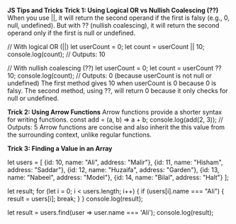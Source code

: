 **JS Tips and Tricks**
**Trick 1: Using Logical OR vs Nullish Coalescing (??)**
When you use ||, it will return the second operand if the first is falsy (e.g., 0, null, undefined). But with ?? (nullish coalescing), it will return the second operand only if the first is null or undefined.

// With logical OR (||)
let userCount = 0;
let count = userCount || 10;
console.log(count); // Outputs: 10

// With nullish coalescing (??)
let userCount = 0;
let count = userCount ?? 10;
console.log(count); // Outputs: 0 (because userCount is not null or undefined)
 The first method gives 10 when userCount is 0 because 0 is falsy. The second method, using ??, will return 0 because it only checks for null or undefined.

**Trick 2: Using Arrow Functions**
Arrow functions provide a shorter syntax for writing functions.
const add = (a, b) => a + b;
console.log(add(2, 3)); // Outputs: 5
Arrow functions are concise and also inherit the this value from the surrounding context, unlike regular functions.

**Trick 3: Finding a Value in an Array**

let users = [
    {id: 10, name: "Ali", address: "Malir"},
    {id: 11, name: "Hisham", address: "Saddar"},
    {id: 12, name: "Huzaifa", address: "Garden"},
    {id: 13, name: "Nabeel", address: "Model"},
    {id: 14, name: "Bilal", address: "Halt"}
];

let result;
for (let i = 0; i < users.length; i++) {
    if (users[i].name === "Ali") {
        result = users[i];
        break;
    }
}
console.log(result);

<!-- shortcut to do it -->
let result = users.find(user => user.name === 'Ali');
console.log(result);
